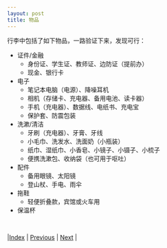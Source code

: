```yaml
---
layout: post
title: 物品
---
```


行李中包括了如下物品，一路验证下来，发现可行：

- 证件/金融
  - 身份证、学生证、教师证、边防证（提前办）
  - 现金、银行卡
- 电子
  - 笔记本电脑（电源）、降噪耳机
  - 相机（存储卡、充电器、备用电池、读卡器）
  - 手机（充电器）、数据线、电纸书、充电宝
  - 保护套、防震包装
- 洗漱/清洁
  - 牙刷（充电器）、牙膏、牙线
  - 小毛巾、洗发水、洗面奶（小瓶装）
  - 纸巾、湿纸巾、小香皂、小镜子、小镊子、小梳子
  - 便携洗漱包、收纳袋（也可用于呕吐）
- 配件
  - 备用眼镜、太阳镜
  - 登山杖、手电、雨伞
- 拖鞋
  - 轻便折叠款，宾馆或火车用
- 保温杯

<br/>

|[Index](../) | [Previous](102-food) | [Next](104-cloth) |

